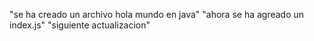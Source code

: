 "se ha creado un archivo hola mundo en java"
"ahora se ha agreado un index.js"
"siguiente actualizacion"